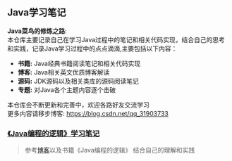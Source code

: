 ## Java学习笔记
**Java菜鸟的修炼之路**: <br>
本仓库主要记录自己在学习Java过程中的笔记和相关代码实现，结合自己的思考和实践，记录Java学习过程中的点点滴滴,主要包括以下内容：
* **书籍:** Java经典书籍阅读笔记和相关代码实现
* **博客:** Java相关英文优质博客解读
* **源码:** JDK源码以及相关类库的源码阅读笔记
* **专题:** 对Java各个主题内容逐个击破
  
本仓库会不断更新和完善中，欢迎各路好友交流学习 <br>
更多内容请移步博客: https://blog.csdn.net/qq_31903733

### [《Java编程的逻辑》学习笔记](/the-logic-java/the-logic-java.md)
> 参考[博客](https://www.cnblogs.com/swiftma/p/5631311.html)以及书籍《Java编程的逻辑》
> 结合自己的理解和实践
